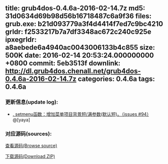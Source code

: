 title: grub4dos-0.4.6a-2016-02-14.7z
md5: 31d0634d69b98d56b16718487c6a9f36
files:
  grub.exe: b21d093779a3f4d4414f7ed7c9bc4210
  grldr: f2533217b7a7df3348ac672c240c925e
  ipxegrldr: a8aebede6a4940ac0043006133b4c855
size: 500K
date: 2016-02-14 20:53:24.000000000 +0800
commit: 5eb3513f
downlink: http://dl.grub4dos.chenall.net/grub4dos-0.4.6a-2016-02-14.7z
categories: 0.4.6a
tags: 0.4.6a
---


### 更新信息(update log):
  * [﻿. setmenu函数：增加菜单项目背景短/满参数(默认短)。（issues #94）](https://github.com/chenall/grub4dos/commit/5eb3513f3adc8df43c4675d09687939902245316)　@[yaya]

### 对应源码(sources):
  [查看源码(Browse source)](https://github.com/chenall/grub4dos/tree/5eb3513f3adc8df43c4675d09687939902245316)

  [下载源码(Download ZIP)](https://github.com/chenall/grub4dos/archive/5eb3513f3adc8df43c4675d09687939902245316.zip)
